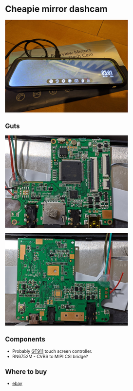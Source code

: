 # Cheapie mirror dashcam

![cheapiemirrordashcam](inaction_thumb.jpg)

## Guts

![pcb, component side](pcb_component_thumb.jpg)

![pcb, back](pcb_back_thumb.jpg)

## Components

- Probably [GT911](https://www.distec.de/fileadmin/pdf/produkte/Touchcontroller/DDGroup/GT911_Datasheet.pdf) touch screen controller.
- RN6752M - CVBS to MIPI CSI bridge?

## Where to buy

- [ebay](https://www.ebay.com/itm/9-66-Inch-2-5D-Mirror-Dash-Cam-Backup-Camera-For-Cars-Streaming-Media-Dual-I4D7/264489118570?ssPageName=STRK%3AMEBIDX%3AIT&_trksid=p2060353.m2749.l2649)
